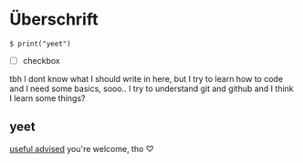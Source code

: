 # Überschrift

```
$ print("yeet")
```
- [ ] checkbox 

tbh I dont know what I should write in here, but I try to learn how to code
and I need some basics, sooo..
I try to understand git and github and I think I learn some things?

## yeet
[useful advised](https://youtu.be/dQw4w9WgXcQ)
you're welcome, tho
♡
